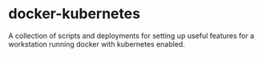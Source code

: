 # docker-kubernetes

A collection of scripts and deployments for setting up useful features for a workstation running docker with kubernetes enabled.
